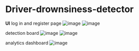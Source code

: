 # Driver-drownsiness-detector
**UI**
log in and register page 
![image](https://github.com/Karthik-PM/Driver-drownsiness-detector/assets/72903849/5c9ee3d4-806b-4056-9827-69f1a7438c50)
![image](https://github.com/Karthik-PM/Driver-drownsiness-detector/assets/72903849/53288f0c-27b3-45af-b6a5-461003d99c7e)

detection board 
![image](https://github.com/Karthik-PM/Driver-drownsiness-detector/assets/72903849/e08fba68-a15d-4939-b873-6196e883b309)
![image](https://github.com/Karthik-PM/Driver-drownsiness-detector/assets/72903849/88282d0b-9f91-42b6-9fb6-f38e7613ee42)

analytics dashboard
![image](https://github.com/Karthik-PM/Driver-drownsiness-detector/assets/72903849/952a2ea1-b71a-4996-a49a-c25e7f72118a)

